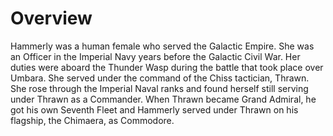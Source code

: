 # Overview

Hammerly was a human female who served the Galactic Empire.
She was an Officer in the Imperial Navy years before the Galactic Civil War.
Her duties were aboard the Thunder Wasp during the battle that took place over Umbara.
She served under the command of the Chiss tactician, Thrawn.
She rose through the Imperial Naval ranks and found herself still serving under Thrawn as a Commander.
When Thrawn became Grand Admiral, he got his own Seventh Fleet and Hammerly served under Thrawn on his flagship, the Chimaera, as Commodore.
